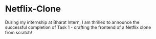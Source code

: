 # Netflix-Clone
During my internship at Bharat Intern, I am thrilled to announce the successful completion of Task 1 - crafting the frontend of a Netflix clone from scratch! 
